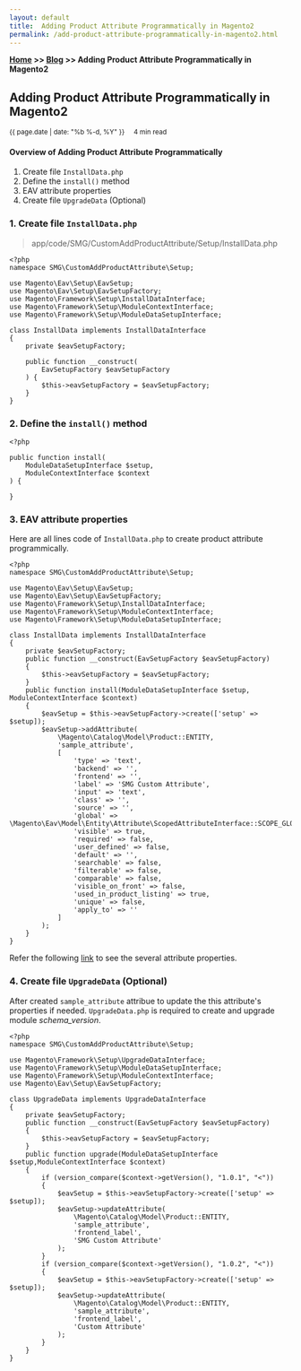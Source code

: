 ```yaml
---
layout: default
title:  Adding Product Attribute Programmatically in Magento2
permalink: /add-product-attribute-programmatically-in-magento2.html
---
```

**[Home](https://supravatm.github.io/) >> [Blog](https://supravatm.github.io/blogs.html) >> Adding Product Attribute Programmatically in Magento2**

## Adding Product Attribute Programmatically in Magento2
<small>
    <i class="fa-regular fa-calendar"></i> {{ page.date | date: "%b %-d, %Y" }}  &nbsp; &nbsp;
    <i class="fa-regular fa-clock"></i> 4 min read
</small>

#### Overview of Adding Product Attribute Programmatically

1. Create file `InstallData.php`
2. Define the `install()` method
3. EAV attribute properties
4. Create file `UpgradeData` (Optional)

### 1. Create file `InstallData.php`

> app/code/SMG/CustomAddProductAttribute/Setup/InstallData.php

```
<?php
namespace SMG\CustomAddProductAttribute\Setup;

use Magento\Eav\Setup\EavSetup;
use Magento\Eav\Setup\EavSetupFactory;
use Magento\Framework\Setup\InstallDataInterface;
use Magento\Framework\Setup\ModuleContextInterface;
use Magento\Framework\Setup\ModuleDataSetupInterface;

class InstallData implements InstallDataInterface
{
	private $eavSetupFactory;

	public function __construct(
        EavSetupFactory $eavSetupFactory
    ) {
		$this->eavSetupFactory = $eavSetupFactory;
	}
}
```

### 2. Define the `install()` method

```
<?php

public function install(
    ModuleDataSetupInterface $setup, 
    ModuleContextInterface $context
) {

}
```

### 3. EAV attribute properties

Here are all lines code of ```InstallData.php``` to create product attribute programmically.

```
<?php
namespace SMG\CustomAddProductAttribute\Setup;

use Magento\Eav\Setup\EavSetup;
use Magento\Eav\Setup\EavSetupFactory;
use Magento\Framework\Setup\InstallDataInterface;
use Magento\Framework\Setup\ModuleContextInterface;
use Magento\Framework\Setup\ModuleDataSetupInterface;

class InstallData implements InstallDataInterface
{
	private $eavSetupFactory;
	public function __construct(EavSetupFactory $eavSetupFactory)
	{
		$this->eavSetupFactory = $eavSetupFactory;
	}
	public function install(ModuleDataSetupInterface $setup, ModuleContextInterface $context)
	{
		$eavSetup = $this->eavSetupFactory->create(['setup' => $setup]);
		$eavSetup->addAttribute(
			\Magento\Catalog\Model\Product::ENTITY,
			'sample_attribute',
			[
				'type' => 'text',
				'backend' => '',
				'frontend' => '',
				'label' => 'SMG Custom Attribute',
				'input' => 'text',
				'class' => '',
				'source' => '',
				'global' => \Magento\Eav\Model\Entity\Attribute\ScopedAttributeInterface::SCOPE_GLOBAL,
				'visible' => true,
				'required' => false,
				'user_defined' => false,
				'default' => '',
				'searchable' => false,
				'filterable' => false,
				'comparable' => false,
				'visible_on_front' => false,
				'used_in_product_listing' => true,
				'unique' => false,
				'apply_to' => ''
			]
		);
	}
}
```

Refer the following [link](/eav-attribute-data-type.html) to see the several attribute properties.

### 4. Create file `UpgradeData` (Optional)

After created `sample_attribute` attribue to update the this attribute's properties if needed. `UpgradeData.php` is required to create and upgrade module _schema_version_.

```
<?php
namespace SMG\CustomAddProductAttribute\Setup;

use Magento\Framework\Setup\UpgradeDataInterface;
use Magento\Framework\Setup\ModuleDataSetupInterface;
use Magento\Framework\Setup\ModuleContextInterface;
use Magento\Eav\Setup\EavSetupFactory;

class UpgradeData implements UpgradeDataInterface
{
	private $eavSetupFactory;
	public function __construct(EavSetupFactory $eavSetupFactory)
	{
		$this->eavSetupFactory = $eavSetupFactory;
	}
    public function upgrade(ModuleDataSetupInterface $setup,ModuleContextInterface $context)
    {
        if (version_compare($context->getVersion(), "1.0.1", "<"))
        {
            $eavSetup = $this->eavSetupFactory->create(['setup' => $setup]);
            $eavSetup->updateAttribute(
                \Magento\Catalog\Model\Product::ENTITY,
			    'sample_attribute',
                'frontend_label',
                'SMG Custom Attribute'
            );
        }
        if (version_compare($context->getVersion(), "1.0.2", "<"))
        {
            $eavSetup = $this->eavSetupFactory->create(['setup' => $setup]);
            $eavSetup->updateAttribute(
                \Magento\Catalog\Model\Product::ENTITY,
			    'sample_attribute',
                'frontend_label',
                'Custom Attribute'
            );
        }
    }
}
```


